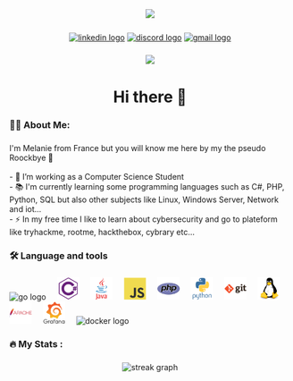 <div align="center">
  <img height="150" src="https://camo.githubusercontent.com/62da68eb62b1e5f175f7d1f0191dd89a653d7908feb22d37d4a0ab07365d6791/68747470733a2f2f6d656469612e67697068792e636f6d2f6d656469612f4d3967624264396e6244724f5475314d71782f67697068792e676966"  />
</div>

###
<div align="center">
 <a href="https://www.linkedin.com/in/m%C3%A9lanie-marmande-86935922a/"> <img src="https://img.shields.io/static/v1?message=LinkedIn&logo=linkedin&label=&color=0077B5&logoColor=white&labelColor=&style=for-the-badge" height="25" alt="linkedin logo"  /></a>
<a href="https://discord.com/channels/@Roockbye"><img src="https://img.shields.io/static/v1?message=Discord&logo=discord&label=&color=7289DA&logoColor=white&labelColor=&style=for-the-badge" height="25" alt="discord logo"  /></a>
<a href="mailto:melanie.marmande@ynov.com"><img src="https://img.shields.io/static/v1?message=Gmail&logo=gmail&label=&color=D14836&logoColor=white&labelColor=&style=for-the-badge" height="25" alt="gmail logo"  /></a>
</div>

###

<div align="center">
  <img src="https://profile-counter.glitch.me/Roockbye/count.svg?"  />
</div>

###

<h1 align="center">Hi there 👋</h1>

###

<h3 align="left">👩‍💻  About Me:</h3>

###

<p align="left">I'm Melanie from France but you will know me here by my the pseudo Roockbye 🎸<br><br>- 🔭 I’m working as a Computer Science Student<br>- 📚 I'm currently learning some programming languages such as C#, PHP, Python, SQL but also other subjects like Linux, Windows Server, Network and iot...<br>- ⚡ In my free time I like to learn about cybersecurity and go to plateform like tryhackme, rootme, hackthebox, cybrary etc...</p>

###

<h3 align="left">🛠 Language and tools</h3>

###

<div align="left">
  <img src="https://cdn.jsdelivr.net/gh/devicons/devicon/icons/go/go-original-wordmark.svg" height="40" alt="go logo"  />
  <img width="12" />
  <img src="https://github.com/devicons/devicon/blob/v2.15.1/icons/csharp/csharp-line.svg" height="40" alt="C# logo"  />
  <img width="12" />
  <img src="https://github.com/devicons/devicon/blob/v2.15.1/icons/java/java-original-wordmark.svg" height="40" alt="Java logo"  />
  <img width="12" />
  <img src="https://github.com/devicons/devicon/blob/v2.15.1/icons/javascript/javascript-original.svg" height="40" alt="Javascript logo"  />
  <img width="12" />
  <img src="https://github.com/devicons/devicon/blob/v2.15.1/icons/php/php-original.svg" height="40" alt="PHP logo"  />
  <img width="12" />
  <img src="https://github.com/devicons/devicon/blob/v2.15.1/icons/python/python-original-wordmark.svg" height="40" alt="Python logo"  />
  <img width="12" />
  <img src="https://github.com/devicons/devicon/blob/v2.15.1/icons/git/git-original-wordmark.svg" height="40" alt="Git logo"  />
  <img width="12" />
  <img src="https://github.com/devicons/devicon/blob/v2.15.1/icons/linux/linux-original.svg" height="40" alt="Linux logo"  />
  <img width="12" />
  <img src="https://github.com/devicons/devicon/blob/v2.15.1/icons/apache/apache-original-wordmark.svg" height="40" alt="apache logo"  />
  <img width="12" />
  <img src="https://github.com/devicons/devicon/blob/v2.15.1/icons/grafana/grafana-original-wordmark.svg" height="40" alt="grafana logo"  />
  <img width="12" />
  <img src="https://cdn.jsdelivr.net/gh/devicons/devicon/icons/docker/docker-plain-wordmark.svg" height="40" alt="docker logo"  />
  
</div>

###

<h3 align="left">🔥   My Stats :</h3>

###

<div align="center">
  <img src="https://streak-stats.demolab.com?user=Roockbye&locale=en&mode=daily&theme=dark&hide_border=false&border_radius=5&order=3" height="220" alt="streak graph"  />
</div>

###

